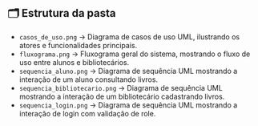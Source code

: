## 🗂 Estrutura da pasta

- `casos_de_uso.png` → Diagrama de casos de uso UML, ilustrando os atores e funcionalidades principais.  
- `fluxograma.png` → Fluxograma geral do sistema, mostrando o fluxo de uso entre alunos e bibliotecários.  
- `sequencia_aluno.png` → Diagrama de sequência UML mostrando a interação de um aluno consultando livros.  
- `sequencia_bibliotecario.png` → Diagrama de sequência UML mostrando a interação de um bibliotecário cadastrando livros.
- `sequencia_login.png` → Diagrama de sequência UML mostrando a interação de login com validação de role.
